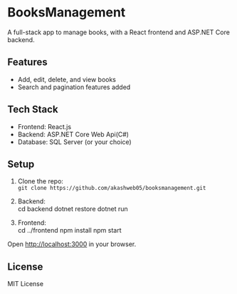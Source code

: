 # BooksManagement

A full-stack app to manage books, with a React frontend and ASP.NET Core backend.

## Features
- Add, edit, delete, and view books  
- Search and pagination features added

## Tech Stack
- Frontend: React.js 
- Backend: ASP.NET Core Web Api(C#)  
- Database: SQL Server (or your choice)
  
## Setup

1. Clone the repo:  
   `git clone https://github.com/akashweb05/booksmanagement.git`

2. Backend:  
cd backend
dotnet restore
dotnet run

3. Frontend:  
cd ../frontend
npm install
npm start

Open [http://localhost:3000](http://localhost:3000) in your browser.

## License
MIT License
